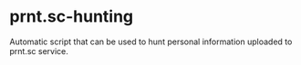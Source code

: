 # prnt.sc-hunting
Automatic script that can be used to hunt personal information uploaded to prnt.sc service.
